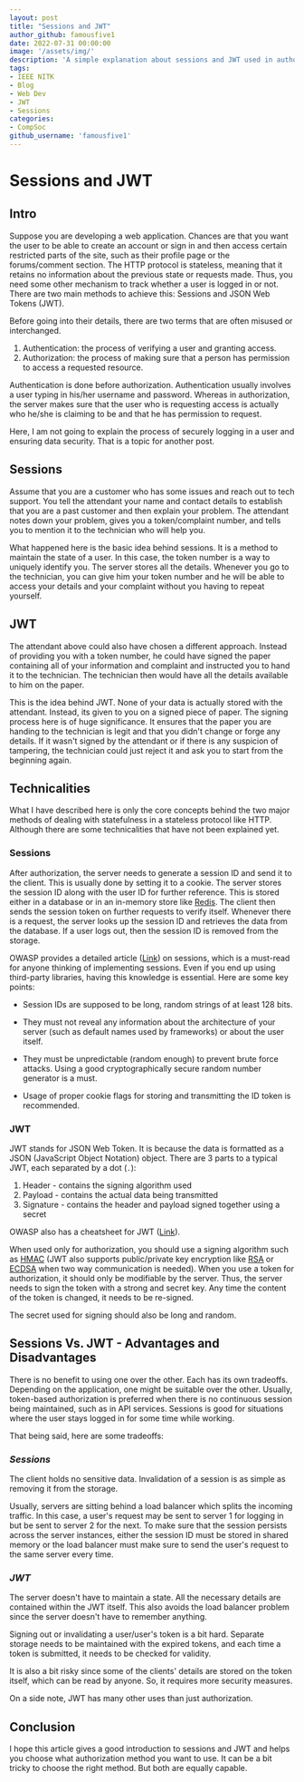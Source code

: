 ```yaml
---
layout: post
title: "Sessions and JWT"
author_github: famousfive1
date: 2022-07-31 00:00:00
image: '/assets/img/'
description: 'A simple explanation about sessions and JWT used in authorization'
tags:
- IEEE NITK
- Blog
- Web Dev
- JWT
- Sessions
categories:
- CompSoc
github_username: 'famousfive1'
---
```


# __Sessions and JWT__

## __Intro__

Suppose you are developing a web application. Chances are that you want the user to be able to create an account or sign in and then access certain restricted parts of the site, such as their profile page or the forums/comment section. The HTTP protocol is stateless, meaning that it retains no information about the previous state or requests made. Thus, you need some other mechanism to track whether a user is logged in or not. There are two main methods to achieve this: Sessions and JSON Web Tokens (JWT).

Before going into their details, there are two terms that are often misused or interchanged.
1. Authentication: the process of verifying a user and granting access.
2. Authorization: the process of making sure that a person has permission to access a requested resource.

Authentication is done before authorization. Authentication usually involves a user typing in his/her username and password. Whereas in authorization, the server makes sure that the user who is requesting access is actually who he/she is claiming to be and that he has permission to request.

Here, I am not going to explain the process of securely logging in a user and ensuring data security. That is a topic for another post.

## __Sessions__

Assume that you are a customer who has some issues and reach out to tech support. You tell the attendant your name and contact details to establish that you are a past customer and then explain your problem. The attendant notes down your problem, gives you a token/complaint number, and tells you to mention it to the technician who will help you.

What happened here is the basic idea behind sessions. It is a method to maintain the state of a user. In this case, the token number is a way to uniquely identify you. The server stores all the details. Whenever you go to the technician, you can give him your token number and he will be able to access your details and your complaint without you having to repeat yourself.

## __JWT__

The attendant above could also have chosen a different approach. Instead of providing you with a token number, he could have signed the paper containing all of your information and complaint and instructed you to hand it to the technician. The technician then would have all the details available to him on the paper.

This is the idea behind JWT. None of your data is actually stored with the attendant. Instead, its given to you on a signed piece of paper. The signing process here is of huge significance. It ensures that the paper you are handing to the technician is legit and that you didn't change or forge any details. If it wasn't signed by the attendant or if there is any suspicion of tampering, the technician could just reject it and ask you to start from the beginning again.

## __Technicalities__

What I have described here is only the core concepts behind the two major methods of dealing with statefulness in a stateless protocol like HTTP. Although there are some technicalities that have not been explained yet.

### __Sessions__

After authorization, the server needs to generate a session ID and send it to the client. This is usually done by setting it to a cookie. The server stores the session ID along with the user ID for further reference. This is stored either in a database or in an in-memory store like [Redis](https://redis.io/). The client then sends the session token on further requests to verify itself. Whenever there is a request, the server looks up the session ID and retrieves the data from the database. If a user logs out, then the session ID is removed from the storage.


OWASP provides a detailed article ([Link](https://cheatsheetseries.owasp.org/cheatsheets/Session_Management_Cheat_Sheet.html)) on sessions, which is a must-read for anyone thinking of implementing sessions. Even if you end up using third-party libraries, having this knowledge is essential. Here are some key points:

- Session IDs are supposed to be long, random strings of at least 128 bits.

- They must not reveal any information about the architecture of your server (such as default names used by frameworks) or about the user itself.
- They must be unpredictable (random enough) to prevent brute force attacks. Using a good cryptographically secure random number generator is a must.
- Usage of proper cookie flags for storing and transmitting the ID token is recommended.


### __JWT__

JWT stands for JSON Web Token. It is because the data is formatted as a JSON (JavaScript Object Notation) object. There are 3 parts to a typical JWT, each separated by a dot (`.`):

1. Header - contains the signing algorithm used
2. Payload - contains the actual data being transmitted
3. Signature - contains the header and payload signed together using a secret

OWASP also has a cheatsheet for JWT ([Link](https://cheatsheetseries.owasp.org/cheatsheets/JSON_Web_Token_for_Java_Cheat_Sheet.html)).

When used only for authorization, you should use a signing algorithm such as [HMAC](https://en.wikipedia.org/wiki/HMAC) (JWT also supports public/private key encryption like [RSA](https://en.wikipedia.org/wiki/RSA_(cryptosystem)) or [ECDSA](https://en.wikipedia.org/wiki/Elliptic_Curve_Digital_Signature_Algorithm) when two way communication is needed). When you use a token for authorization, it should only be modifiable by the server. Thus, the server needs to sign the token with a strong and secret key. Any time the content of the token is changed, it needs to be re-signed.

The secret used for signing should also be long and random.


## __Sessions Vs. JWT - Advantages and Disadvantages__

There is no benefit to using one over the other. Each has its own tradeoffs. Depending on the application, one might be suitable over the other. Usually, token-based authorization is preferred when there is no continuous session being maintained, such as in API services. Sessions is good for situations where the user stays logged in for some time while working.

That being said, here are some tradeoffs:

### _Sessions_

The client holds no sensitive data. Invalidation of a session is as simple as removing it from the storage.

Usually, servers are sitting behind a load balancer which splits the incoming traffic. In this case, a user's request may be sent to server 1 for logging in but be sent to server 2 for the next. To make sure that the session persists across the server instances, either the session ID must be stored in shared memory or the load balancer must make sure to send the user's request to the same server every time.


### _JWT_

The server doesn't have to maintain a state. All the necessary details are contained within the JWT itself. This also avoids the load balancer problem since the server doesn't have to remember anything.

Signing out or invalidating a user/user's token is a bit hard. Separate storage needs to be maintained with the expired tokens, and each time a token is submitted, it needs to be checked for validity.

It is also a bit risky since some of the clients' details are stored on the token itself, which can be read by anyone. So, it requires more security measures.

On a side note, JWT has many other uses than just authorization.


## __Conclusion__

I hope this article gives a good introduction to sessions and JWT and helps you choose what authorization method you want to use. It can be a bit tricky to choose the right method. But both are equally capable. 